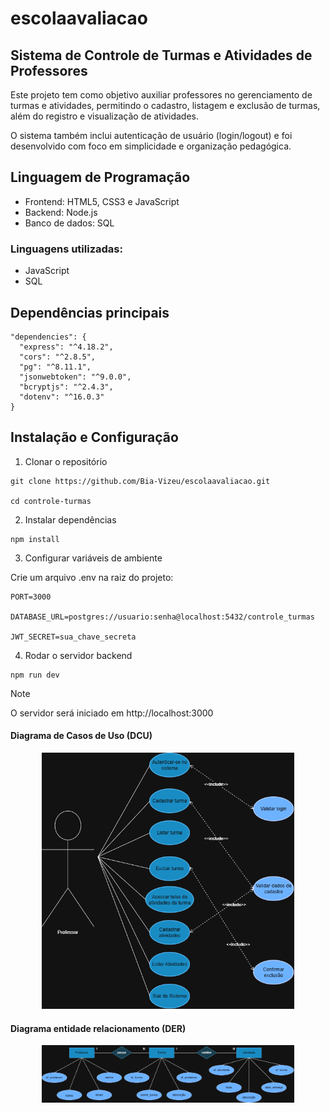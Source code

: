 # escolaavaliacao

## Sistema de Controle de Turmas e Atividades de Professores

Este projeto tem como objetivo auxiliar professores no gerenciamento de turmas e atividades, permitindo o cadastro, listagem e exclusão de turmas, além do registro e visualização de atividades.

O sistema também inclui autenticação de usuário (login/logout) e foi desenvolvido com foco em simplicidade e organização pedagógica.

## Linguagem de Programação
- Frontend: HTML5, CSS3 e JavaScript
- Backend: Node.js
- Banco de dados: SQL

### Linguagens utilizadas:
- JavaScript
- SQL

## Dependências principais
```
"dependencies": {
  "express": "^4.18.2",
  "cors": "^2.8.5",
  "pg": "^8.11.1",
  "jsonwebtoken": "^9.0.0",
  "bcryptjs": "^2.4.3",
  "dotenv": "^16.0.3"
}
```

## Instalação e Configuração
1. Clonar o repositório
```
git clone https://github.com/Bia-Vizeu/escolaavaliacao.git

cd controle-turmas
```

2.  Instalar dependências
```
npm install
```

3.  Configurar variáveis de ambiente

Crie um arquivo .env na raiz do projeto:

```
PORT=3000

DATABASE_URL=postgres://usuario:senha@localhost:5432/controle_turmas

JWT_SECRET=sua_chave_secreta
```

4. Rodar o servidor backend
```
npm run dev
```

> [!NOTE]
> O servidor será iniciado em http://localhost:3000

#### Diagrama de Casos de Uso (DCU)
<p align="center">
  <img src="./docs/img/DCU.png" alt="Diagrama de Casos de Uso" style="width:80%; height:auto;">
</p>

#### Diagrama entidade relacionamento (DER)
<p align="center">
  <img src="./docs/img/DER.png" alt="Diagrama entidade relacionamento" style="width:80%; height:auto;">
</p>